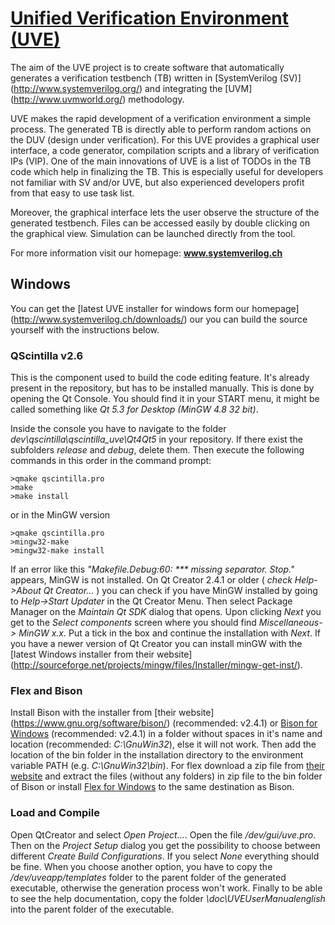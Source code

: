 [Unified Verification Environment (UVE)](http://www.systemverilog.ch)
========================================================================

The aim of the UVE project is to create software that automatically generates
a verification testbench (TB) written in [SystemVerilog (SV)]
(http://www.systemverilog.org/) and integrating the [UVM]
(http://www.uvmworld.org/) methodology. 

UVE makes the rapid development of a verification environment a simple process.
The generated TB is directly able to perform random actions on the DUV (design 
under verification). For this UVE provides a graphical user interface, a code
generator, compilation scripts and a library of verification IPs (VIP). One of 
the main innovations of UVE is a list of TODOs in the TB code which help in 
finalizing the TB. This is especially useful for developers not familiar with 
SV and/or UVE, but also experienced developers profit from that easy to use 
task list.

Moreover, the graphical interface lets the user observe the structure of the 
generated testbench. Files can be accessed easily by double clicking on the 
graphical view. Simulation can be launched directly from the tool.

For more information visit our homepage: __www.systemverilog.ch__

Windows
-------

You can get the [latest UVE installer for windows form our homepage]
(http://www.systemverilog.ch/downloads/) our you can build the source yourself
with the instructions below.

### QScintilla v2.6

This is the component used to build the code editing feature. It's already 
present in the repository, but has to be installed
manually. This is done by opening the Qt Console. You should find it in your
START menu, it might be called something like _Qt 5.3 for Desktop (MinGW 4.8 32 bit)_.

Inside the console you have to navigate to the folder 
_dev\qscintilla\qscintilla_uve\Qt4Qt5_ in your repository. 
If there exist the subfolders _release_ and _debug_, delete them.
Then execute the following commands in this order in the command prompt:
```
>qmake qscintilla.pro
>make
>make install 
```
   
or in the MinGW version
```
>qmake qscintilla.pro
>mingw32-make
>mingw32-make install
```

If an error like this _"Makefile.Debug:60: *** missing separator.  Stop."_
appears, MinGW is not installed. On Qt Creator 2.4.1 or older
( _check Help->About Qt Creator..._ ) you can check if you have MinGW installed
by going to _Help->Start Updater_ in the Qt Creator Menu. Then select Package
Manager on the _Maintain Qt SDK_ dialog that opens. Upon clicking _Next_ you
get to the _Select components_ screen where you should find
_Miscellaneous-> MinGW x.x._ Put a tick in the box and continue the installation
with _Next_. If you have a newer version of Qt Creator you can install minGW 
with the [latest Windows installer from their website]
(http://sourceforge.net/projects/mingw/files/Installer/mingw-get-inst/).

### Flex and Bison 

Install Bison with the installer from [their website]
(https://www.gnu.org/software/bison/) (recommended: v2.4.1) or [Bison for Windows](http://gnuwin32.sourceforge.net/packages/bison.htm)
(recommended: v2.4.1) in a folder without
spaces in it's name and location (recommended: _C:\GnuWin32_), else it will not
work. Then add the location of the bin folder in the installation directory to
the environment variable PATH (e.g. _C:\GnuWin32\bin_).
For flex download a zip file from [their website](http://flex.sourceforge.net) and extract the files (without any folders) in zip file to the bin folder of Bison or install [Flex for Windows](http://gnuwin32.sourceforge.net/packages/flex.htm) to the same destination as Bison.

### Load and Compile

Open QtCreator and select _Open Project..._. Open the file _/dev/gui/uve.pro_.
Then on the _Project Setup_ dialog you get the possibility to choose between
different _Create Build Configurations_. If you select _None_ everything should
be fine. When you choose another option, you have to copy the
_/dev/uveapp/templates_ folder to the parent folder of the generated executable,
otherwise the generation process won't work. Finally to be able to see the help
documentation, copy the folder _\doc\UVEUserManualenglish_ into the parent 
folder of the executable.
